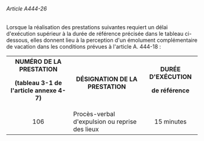###### Article A444-26

Lorsque la réalisation des prestations suivantes requiert un délai d'exécution supérieur à la durée de référence précisée dans le tableau ci-dessous, elles donnent lieu à la perception d'un émolument complémentaire de vacation dans les conditions prévues à l'article A. 444-18 :

<table><tbody>
 <tr>
  <th>NUMÉRO DE LA PRESTATION

(tableau 3-1 de l'article annexe 4-7)</th>
  <th>DÉSIGNATION DE LA PRESTATION</th>
  <th>DURÉE D'EXÉCUTION

de référence</th>
 </tr>
 <tr>
  <td align="center" valign="middle">106</td>
  <td valign="middle">Procès-verbal d'expulsion ou reprise des lieux</td>
  <td align="center" valign="middle">15 minutes</td>
 </tr>
</tbody></table>


